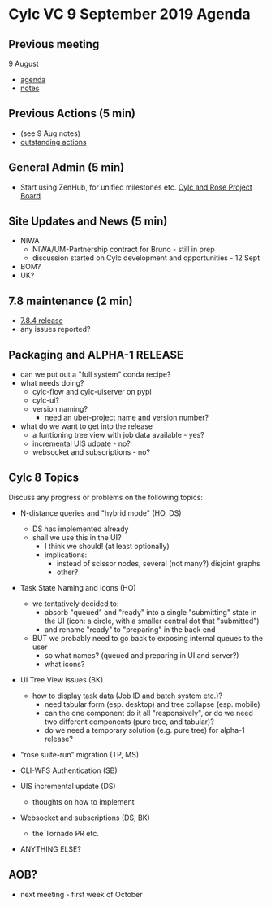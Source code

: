 # Cylc VC 9 September 2019 Agenda

## Previous meeting
9 August
- [agenda](vc-9-aug-agenda.md)
- [notes](vc-9-aug-summary.md)

## Previous Actions (5 min)
- (see 9 Aug notes)
- [outstanding
  actions](https://cylc.github.io/cylc-admin/meetings/left-over-actions.html)

## General Admin (5 min)

- Start using ZenHub, for unified milestones etc.
  [Cylc and Rose Project Board](https://app.zenhub.com/workspaces/cylc-and-rose-5d122023f9628b5d0da532a5/board?repos=1836229)

## Site Updates and News (5 min)

- NIWA
   - NIWA/UM-Partnership contract for Bruno - still in prep
   - discussion started on Cylc development and opportunities - 12 Sept
- BOM?
- UK?

## 7.8 maintenance (2 min)

- [7.8.4 release](https://github.com/cylc/cylc-flow/milestone/80)
- any issues reported?

## Packaging and ALPHA-1 RELEASE

- can we put out a "full system" conda recipe?
- what needs doing?
  - cylc-flow and cylc-uiserver on pypi
  - cylc-ui?
  - version naming?
    - need an uber-project name and version number?
- what do we want to get into the release
  - a funtioning tree view with job data available - yes?
  - incremental UIS udpate - no?
  - websocket and subscriptions - no?

## Cylc 8 Topics

Discuss any progress or problems on the following topics:

- N-distance queries and "hybrid mode" (HO, DS)
  - DS has implemented already
  - shall we use this in the UI?
    - I think we should!  (at least optionally)
    - implications:
      - instead of scissor nodes, several (not many?) disjoint graphs
      - other?

- Task State Naming and Icons (HO)
  - we tentatively decided to:
    - absorb "queued" and "ready" into a single "submitting" state in the UI
      (icon: a circle, with a smaller central dot that "submitted")
    - and rename "ready" to "preparing" in the back end
  - BUT we probably need to go back to exposing internal queues to the user
    - so what names? (queued and preparing in UI and server?)
    - what icons?
 
- UI Tree View issues (BK)
  - how to display task data (Job ID and batch system etc.)?
    - need tabular form (esp. desktop) and tree collapse (esp. mobile)
    - can the one component do it all "responsively", or do we need two
      different components (pure tree, and tabular)?
    - do we need a temporary solution (e.g. pure tree) for alpha-1 release?

- "rose suite-run" migration (TP, MS)

- CLI-WFS Authentication (SB)
 
- UIS incremental update (DS)
  - thoughts on how to implement

- Websocket and subscriptions (DS, BK)
  - the Tornado PR etc.

- ANYTHING ELSE?


## AOB?
- next meeting - first week of October

